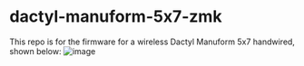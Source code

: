 # dactyl-manuform-5x7-zmk
This repo is for the firmware for a wireless Dactyl Manuform 5x7 handwired, shown below:
![image](https://user-images.githubusercontent.com/60836253/176845053-7c046684-089b-4b85-a034-ddb2c56812be.png)
